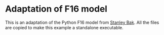 # Adaptation of F16 model 

This is an adaptation of the Python F16 model from [Stanley Bak](https://github.com/stanleybak/AeroBenchVVPython). 
All the files are copied to make this example a standalone executable. 
